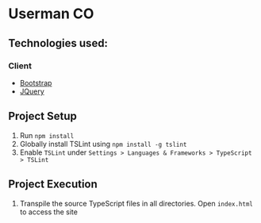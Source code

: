 # Userman CO

## Technologies used:

### Client

* [Bootstrap](http://getbootstrap.com/)
* [JQuery](https://jquery.com/)

## Project Setup

1. Run `npm install`
1. Globally install TSLint using `npm install -g tslint`
1. Enable `TSLint` under `Settings > Languages & Frameworks > TypeScript > TSLint`

## Project Execution

1. Transpile the source TypeScript files in all directories. Open `index.html` to access the site
